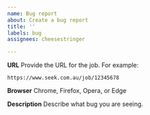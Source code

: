 ```yaml
---
name: Bug report
about: Create a bug report
title: ''
labels: bug
assignees: cheesestringer

---
```


**URL**
Provide the URL for the job. For example:
```
https://www.seek.com.au/job/12345678
```

**Browser**
Chrome, Firefox, Opera, or Edge

**Description**
Describe what bug you are seeing.
